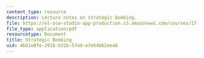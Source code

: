 ```yaml
---
content_type: resource
description: Lecture notes on strategic bombing.
file: https://ol-ocw-studio-app-production.s3.amazonaws.com/courses/17-462-innovation-in-military-organizations-fall-2005/4bb1e0fe2916b31b57ede7e54bb2eea8_lec3.pdf
file_type: application/pdf
resourcetype: Document
title: Strategic Bombing
uid: 4bb1e0fe-2916-b31b-57ed-e7e54bb2eea8
---
```

